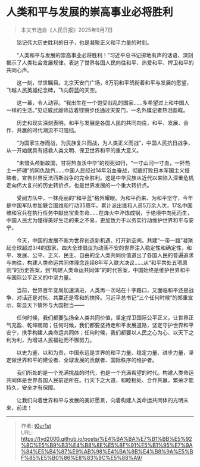 # 人类和平与发展的崇高事业必将胜利


> 本文节选自《人民日报》2025年9月7日

　　铭记伟大历史胜利的日子，也是凝聚正义和平力量的时刻。

　　“人类和平与发展的崇高事业必将胜利！”习近平总书记掷地有声的话语，深刻揭示了人类社会发展规律，表达了世界各国人民向往和平、热爱和平、捍卫和平的共同心声。

　　这一刻，举世瞩目。北京天安门广场，8万羽和平鸽衔着和平与发展的愿望，飞越人民英雄纪念碑，飞向蔚蓝的天空。

　　这一幕，令人动容。“我出生在一个饱受战乱的国家……多希望过上和中国人一样的生活。”见证威武雄师迈着铿锵步伐通过天安门，一名外媒记者热泪盈眶。

　　历史和现实深刻表明，和平与发展是各国人民的共同向往，和平、发展、合作、共赢的时代潮流不可阻挡。

　　“为国家生存而战，为民族复兴而战，为人类正义而战”，中国人民抗日战争，从一开始就具有拯救人类文明、保卫世界和平的重大意义。

　　“未惜头颅新故国，甘将热血沃中华”的视死如归，“一寸山河一寸血，一抔热土一抔魂”的同仇敌忾……中国人民经过14年浴血奋战，彻底打败日本军国主义侵略者，宣告世界反法西斯战争的完全胜利。这是中华民族从近代以来陷入深重危机走向伟大复兴的历史转折点，也是世界发展的一个重大转折点。

　　受阅方队中，一抹亮丽的“和平蓝”格外耀眼。为和平而来、为和平坚守，今年是中国军队参加联合国维和行动35周年。累计派出维和人员5万余人次，17名中国维和官兵在执行任务中献出宝贵生命……在烽火中淬炼成钢，于绝境中向死而生，中国人民尤为懂得美好生活的来之不易，更加致力于以务实行动维护世界和平与安宁。

　　今天，中国的发展不断为世界创造新机遇、打开新空间。共建“一带一路”凝聚起全球超过3/4的国家，四大全球倡议为动荡不安的世界注入稳定性和确定性，和平、发展、公平、正义、民主、自由的全人类共同价值道出了各国人民的普遍追求与向往，构建人类命运共同体理念连续8年写入联大决议……从“和平共处五项原则”的历史答案，到“构建人类命运共同体”的时代答案，中国始终是维护世界和平与国际公平正义的中坚力量。

　　当前，世界百年变局加速演进，人类再一次站在十字路口，又面临和平还是战争、对话还是对抗、共赢还是零和的抉择。习近平总书记“三个任何时候”的郑重宣示，彰显天下情怀与大国担当——

　　任何时候，我们都要弘扬全人类共同价值，坚定捍卫国际公平正义，让世界正气充盈、乾坤朗朗；任何时候，我们都要坚持走和平发展道路，坚定守护世界和平安宁，携手构建人类命运共同体；任何时候，我们都要以人民之心为心、以天下之利为利，为增进人民福祉而不懈努力。

　　以史为鉴、以和为贵，中国永远是世界的和平力量、稳定力量、进步力量，坚定做世界和平的建设者、全球发展的贡献者、国际秩序的维护者。

　　我们所处的是一个充满挑战的时代，也是一个充满希望的时代。构建人类命运共同体是世界各国人民前途所在。行天下之大道，和睦相处、合作共赢，繁荣才能持久，安全才有保障。

　　让我们向着世界和平与发展的美好愿景，向着构建人类命运共同体的光明未来，前进！

---

> 作者: [t0ur1st](https://github.com/tyd2000)  
> URL: https://tyd2000.github.io/posts/%E4%BA%BA%E7%B1%BB%E5%92%8C%E5%B9%B3%E4%B8%8E%E5%8F%91%E5%B1%95%E7%9A%84%E5%B4%87%E9%AB%98%E4%BA%8B%E4%B8%9A%E5%BF%85%E5%B0%86%E8%83%9C%E5%88%A9/  


